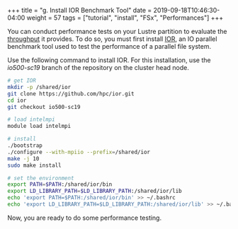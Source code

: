 +++
title = "g. Install IOR Benchmark Tool"
date = 2019-09-18T10:46:30-04:00
weight = 57
tags = ["tutorial", "install", "FSx", "Performances"]
+++

You can conduct performance tests on your Lustre partition to evaluate the [throughput](https://docs.aws.amazon.com/fsx/latest/LustreGuide/performance.html#fsx-aggregate-perf) it provides. To do so, you must first install [IOR](https://github.com/hpc/ior), an IO parallel benchmark tool used to test the performance of a parallel file system.


Use the following command to install IOR. For this installation, use the *io500-sc19* branch of the repository on the cluster head node.

```bash
# get IOR
mkdir -p /shared/ior
git clone https://github.com/hpc/ior.git
cd ior
git checkout io500-sc19

# load intelmpi
module load intelmpi

# install
./bootstrap
./configure --with-mpiio --prefix=/shared/ior
make -j 10
sudo make install

# set the environment
export PATH=$PATH:/shared/ior/bin
export LD_LIBRARY_PATH=$LD_LIBRARY_PATH:/shared/ior/lib
echo 'export PATH=$PATH:/shared/ior/bin' >> ~/.bashrc
echo 'export LD_LIBRARY_PATH=$LD_LIBRARY_PATH:/shared/ior/lib' >> ~/.bashrc
```

Now, you are ready to do some performance testing.
